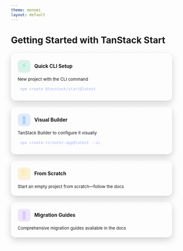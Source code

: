 ```yaml
---
theme: monomi
layout: default
---
```


# Getting Started with TanStack Start

<div style="display:grid;grid-template-columns:repeat(auto-fit,minmax(280px,1fr));gap:20px;margin-top:24px;align-items:stretch">
  <div style="background:linear-gradient(180deg,rgba(255,255,255,.08),rgba(255,255,255,.02));border:1px solid rgba(255,255,255,.12);border-radius:14px;padding:20px;backdrop-filter:blur(3px);box-shadow:0 8px 22px rgba(0,0,0,.18)">
    <div style="display:flex;align-items:center;gap:12px;margin-bottom:12px">
      <div style="width:40px;height:40px;border-radius:10px;display:flex;align-items:center;justify-content:center;background:rgba(16,185,129,.15);color:#6ee7b7;font-size:22px">⚡</div>
      <h3 style="margin:0;font-size:1.1em">Quick CLI Setup</h3>
    </div>
    <p style="margin:0 0 8px 0;;font-size:.95em">New project with the CLI command</p>
    <code style="background:rgba(255,255,255,.1);padding:8px;border-radius:6px;font-size:.85em;color:#a5b4fc;display:block">npm create @tanstack/start@latest</code>
  </div>

  <div style="background:linear-gradient(180deg,rgba(255,255,255,.08),rgba(255,255,255,.02));border:1px solid rgba(255,255,255,.12);border-radius:14px;padding:20px;backdrop-filter:blur(3px);box-shadow:0 8px 22px rgba(0,0,0,.18);grid-column:1/-1;grid-row:2">
    <div style="display:flex;align-items:center;gap:12px;margin-bottom:12px">
      <div style="width:40px;height:40px;border-radius:10px;display:flex;align-items:center;justify-content:center;background:rgba(59,130,246,.15);color:#93c5fd;font-size:22px">🎨</div>
      <h3 style="margin:0;font-size:1.1em">Visual Builder</h3>
    </div>
    <p style="margin:0 0 8px 0;;font-size:.95em">TanStack Builder to configure it visually</p>
    <code style="background:rgba(255,255,255,.1);padding:8px;border-radius:6px;font-size:.85em;color:#a5b4fc;display:block">npx create-tsrouter-app@latest --ui</code>
  </div>

  <div style="background:linear-gradient(180deg,rgba(255,255,255,.08),rgba(255,255,255,.02));border:1px solid rgba(255,255,255,.12);border-radius:14px;padding:20px;backdrop-filter:blur(3px);box-shadow:0 8px 22px rgba(0,0,0,.18)">
    <div style="display:flex;align-items:center;gap:12px;margin-bottom:12px">
      <div style="width:40px;height:40px;border-radius:10px;display:flex;align-items:center;justify-content:center;background:rgba(234,179,8,.15);color:#fde68a;font-size:22px">🏗️</div>
      <h3 style="margin:0;font-size:1.1em">From Scratch</h3>
    </div>
    <p style="margin:0;;font-size:.95em">Start an empty project from scratch—follow the docs</p>
  </div>

  <div style="background:linear-gradient(180deg,rgba(255,255,255,.08),rgba(255,255,255,.02));border:1px solid rgba(255,255,255,.12);border-radius:14px;padding:20px;backdrop-filter:blur(3px);box-shadow:0 8px 22px rgba(0,0,0,.18)">
    <div style="display:flex;align-items:center;gap:12px;margin-bottom:12px">
      <div style="width:40px;height:40px;border-radius:10px;display:flex;align-items:center;justify-content:center;background:rgba(139,92,246,.15);color:#d8b4fe;font-size:22px">🔄</div>
      <h3 style="margin:0;font-size:1.1em">Migration Guides</h3>
    </div>
    <p style="margin:0;;font-size:.95em">Comprehensive migration guides available in the docs</p>
  </div>
</div>